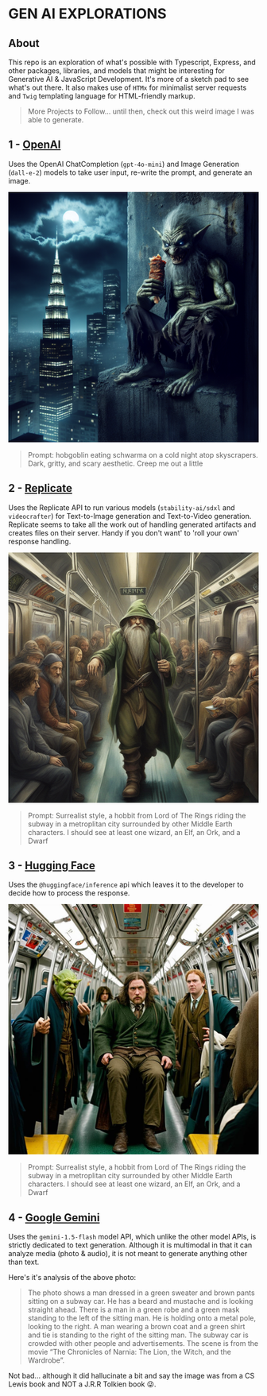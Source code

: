 # GEN AI EXPLORATIONS

## About

This repo is an exploration of what's possible with Typescript, Express, and other packages, libraries, and models that might be interesting for Generative AI & JavaScript Development. It's more of a sketch pad to see what's out there. It also makes use of `HTMx` for minimalist server requests and `Twig` templating language for HTML-friendly markup.

> More Projects to Follow... until then, check out this weird image I was able to generate.

## 1 - [OpenAI](src/models/openai.ts)
Uses the OpenAI ChatCompletion (`gpt-4o-mini`) and Image Generation (`dall-e-2`) models to take user input, re-write the prompt, and generate an image.

![Prompt: hobgoblin eating schwarma on a cold night atop skyscrapers. Dark, gritty, and scary aesthetic. Creep me out a little](src/public/assets/images/gen-ai-img__dall-e-2__goblin.png "GenAI Goblin")
> Prompt: hobgoblin eating schwarma on a cold night atop skyscrapers. Dark, gritty, and scary aesthetic. Creep me out a little

## 2 - [Replicate](src/models/replicate.ts)
Uses the Replicate API to run various models (`stability-ai/sdxl` and `videocrafter`) for Text-to-Image generation and Text-to-Video generation. Replicate seems to take all the work out of handling generated artifacts and creates files on their server. Handy if you don't want' to 'roll your own' response handling.

![Surrealist style, a hobbit from Lord of The Rings riding the subway in a metroplitan city surrounded by other Middle Earth characters. I should see at least one wizard, an Elf, an Ork, and a Dwarf](src/public/assets/images/hobbit-subway.png "Hobbit Subway")
> Prompt: Surrealist style, a hobbit from Lord of The Rings riding the subway in a metroplitan city surrounded by other Middle Earth characters. I should see at least one wizard, an Elf, an Ork, and a Dwarf

## 3 - [Hugging Face](src/models/huggingface.ts)
Uses the `@huggingface/inference` api which leaves it to the developer to decide how to process the response.

![Surrealist style, a hobbit from Lord of The Rings riding the subway in a metroplitan city surrounded by other Middle Earth characters. I should see at least one wizard, an Elf, an Ork, and a Dwarf](src/public/assets/images/hf-image-stable.jpg "Hobbit Subway")
> Prompt: Surrealist style, a hobbit from Lord of The Rings riding the subway in a metroplitan city surrounded by other Middle Earth characters. I should see at least one wizard, an Elf, an Ork, and a Dwarf

## 4 - [Google Gemini](src/models/gemini.ts)
Uses the `gemini-1.5-flash` model API, which unlike the other model APIs, is strictly dedicated to text generation. Although it is multimodal in that it can analyze media (photo & audio), it is not meant to generate anything other than text. 

Here's it's analysis of the above photo:
> The photo shows a man dressed in a green sweater and brown pants sitting on a subway car. He has a beard and mustache and is looking straight ahead. There is a man in a green robe and a green mask standing to the left of the sitting man. He is holding onto a metal pole, looking to the right.  A man wearing a brown coat and a green shirt and tie is standing to the right of the sitting man. The subway car is crowded with other people and advertisements. The scene is from the movie “The Chronicles of Narnia: The Lion, the Witch, and the Wardrobe”.

Not bad... although it did hallucinate a bit and say the image was from a CS Lewis book and NOT a J.R.R Tolkien book 😜.